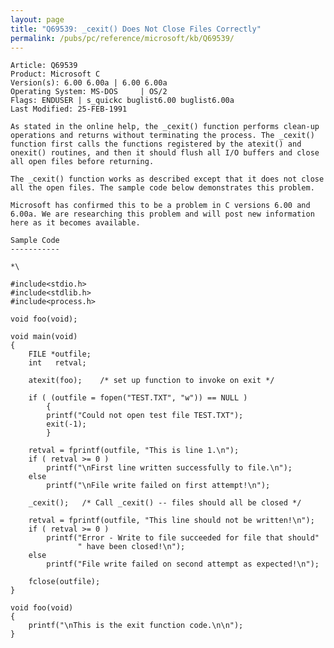 ```yaml
---
layout: page
title: "Q69539: _cexit() Does Not Close Files Correctly"
permalink: /pubs/pc/reference/microsoft/kb/Q69539/
---
```


	Article: Q69539
	Product: Microsoft C
	Version(s): 6.00 6.00a | 6.00 6.00a
	Operating System: MS-DOS     | OS/2
	Flags: ENDUSER | s_quickc buglist6.00 buglist6.00a
	Last Modified: 25-FEB-1991
	
	As stated in the online help, the _cexit() function performs clean-up
	operations and returns without terminating the process. The _cexit()
	function first calls the functions registered by the atexit() and
	onexit() routines, and then it should flush all I/O buffers and close
	all open files before returning.
	
	The _cexit() function works as described except that it does not close
	all the open files. The sample code below demonstrates this problem.
	
	Microsoft has confirmed this to be a problem in C versions 6.00 and
	6.00a. We are researching this problem and will post new information
	here as it becomes available.
	
	Sample Code
	-----------
	
	*\
	
	#include<stdio.h>
	#include<stdlib.h>
	#include<process.h>
	
	void foo(void);
	
	void main(void)
	{
	    FILE *outfile;
	    int   retval;
	
	    atexit(foo);    /* set up function to invoke on exit */
	
	    if ( (outfile = fopen("TEST.TXT", "w")) == NULL )
	        {
	        printf("Could not open test file TEST.TXT");
	        exit(-1);
	        }
	
	    retval = fprintf(outfile, "This is line 1.\n");
	    if ( retval >= 0 )
	        printf("\nFirst line written successfully to file.\n");
	    else
	        printf("\nFile write failed on first attempt!\n");
	
	    _cexit();   /* Call _cexit() -- files should all be closed */
	
	    retval = fprintf(outfile, "This line should not be written!\n");
	    if ( retval >= 0 )
	        printf("Error - Write to file succeeded for file that should"
	               " have been closed!\n");
	    else
	        printf("File write failed on second attempt as expected!\n");
	
	    fclose(outfile);
	}
	
	void foo(void)
	{
	    printf("\nThis is the exit function code.\n\n");
	}
